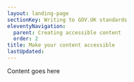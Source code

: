 ```yaml
---
layout: landing-page
sectionKey: Writing to GOV.UK standards
eleventyNavigation:
  parent: Creating accessible content
  order: 2
title: Make your content accessible
lastUpdated:
---
```

Content goes here